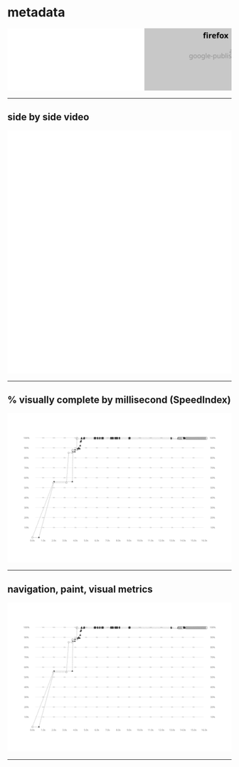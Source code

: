 
# metadata
![test and device metadata](../resources/2025-07-02-android-15-ptablet-4usted_x_metadata.svg)

---

## side by side video
![side by side video of firefox by chrome](../resources/2025-07-02-android-15-ptablet-4usted_x_video.svg)

---

## % visually complete by millisecond (SpeedIndex)
![line chart of percent visually complete SpeedIndex metric](../resources/2025-07-02-android-15-ptablet-4usted_x_line_graph.svg)

---

## navigation, paint, visual metrics
![line chart of percent visually complete SpeedIndex metric](../resources/2025-07-02-android-15-ptablet-4usted_x_line_graph.svg)

---
